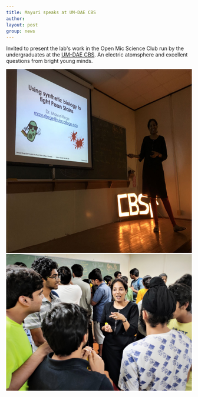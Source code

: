 ```yaml
---
title: Mayuri speaks at UM-DAE CBS
author: 
layout: post
group: news
---
```

 Invited to present the lab's work in the Open Mic Science Club run by the undergraduates at the [UM-DAE CBS](https://www.cbs.ac.in/research/research-biology). An electric atomsphere and excellent questions from bright young minds.

<img src="/static/img/news/IMG_17882.JPG" class="img-responsive" height="500"> 
<img src="/static/img/news/IMG_20191011_200635.jpg" class="img-responsive">

